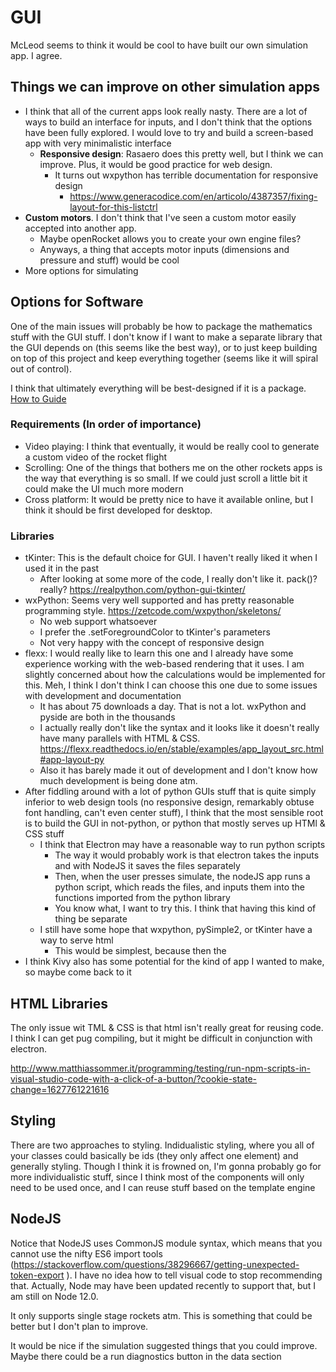 # GUI

McLeod seems to think it would be cool to have built our own simulation app. I agree.

## Things we can improve on other simulation apps
- I think that all of the current apps look really nasty. There are a lot of ways to build an interface for inputs, and I don't think that the options have been fully explored. I would love to try and build a screen-based app with very minimalistic interface
    - **Responsive design**: Rasaero does this pretty well, but I think we can improve. Plus, it would be good practice for web design.
        - It turns out wxpython has terrible documentation for responsive design
            - https://www.generacodice.com/en/articolo/4387357/fixing-layout-for-this-listctrl
- **Custom motors**. I don't think that I've seen a custom motor easily accepted into another app.
    - Maybe openRocket allows you to create your own engine files?
    - Anyways, a thing that accepts motor inputs (dimensions and pressure and stuff) would be cool
- More options for simulating

## Options for Software
One of the main issues will probably be how to package the mathematics stuff with the GUI stuff. I don't know if I want to make a separate library that the GUI depends on (this seems like the best way), or to just keep building on top of this project and keep everything together (seems like it will spiral out of control).

I think that ultimately everything will be best-designed if it is a package. [How to Guide](https://packaging.python.org/tutorials/packaging-projects/)

### Requirements (In order of importance)
- Video playing: I think that eventually, it would be really cool to generate a custom video of the rocket flight
- Scrolling: One of the things that bothers me on the other rockets apps is the way that everything is so small. If we could just scroll a little bit it could make the UI much more modern
- Cross platform: It would be pretty nice to have it available online, but I think it should be first developed for desktop.

### Libraries
- tKinter: This is the default choice for GUI. I haven't really liked it when I used it in the past
    - After looking at some more of the code, I really don't like it. pack()? really? https://realpython.com/python-gui-tkinter/
- wxPython: Seems very well supported and has pretty reasonable programming style. https://zetcode.com/wxpython/skeletons/
    - No web support whatsoever 
    - I prefer the .setForegroundColor to tKinter's parameters
    - Not very happy with the concept of responsive design
- flexx: I would really like to learn this one and I already have some experience working with the web-based rendering that it uses. I am slightly concerned about how the calculations would be implemented for this. Meh, I think I don't think I can choose this one due to some issues with development and documentation
    - It has about 75 downloads a day. That is not a lot. wxPython and pyside are both in the thousands
    - I actually really don't like the syntax and it looks like it doesn't really have many parallels with HTML & CSS. https://flexx.readthedocs.io/en/stable/examples/app_layout_src.html#app-layout-py
    - Also it has barely made it out of development and I don't know how much development is being done atm.
- After fiddling around with a lot of python GUIs stuff that is quite simply inferior to web design tools (no responsive design, remarkably obtuse font handling, can't even center stuff), I think that the most sensible root is to build the GUI in not-python, or python that mostly serves up HTMl & CSS stuff
    - I think that Electron may have a reasonable way to run python scripts
        - The way it would probably work is that electron takes the inputs and with NodeJS it saves the files separately
        - Then, when the user presses simulate, the nodeJS app runs a python script, which reads the files, and inputs them into the functions imported from the python library
        - You know what, I want to try this. I think that having this kind of thing be separate
    - I still have some hope that wxpython, pySimple2, or tKinter have a way to serve html
        - This would be simplest, because then the 
- I think Kivy also has some potential for the kind of app I wanted to make, so maybe come back to it


## HTML Libraries
The only issue wit TML & CSS is that html isn't really great for reusing code. I think I can get pug compiling, but it might be difficult in conjunction with electron.

http://www.matthiassommer.it/programming/testing/run-npm-scripts-in-visual-studio-code-with-a-click-of-a-button/?cookie-state-change=1627761221616

## Styling
There are two approaches to styling. Indidualistic styling, where you all of your classes could basically be ids (they only affect one element) and generally styling. Though I think it is frowned on, I'm gonna probably go for more individualistic stuff, since I think most of the components will only need to be used once, and I can reuse stuff based on the template engine


## NodeJS
Notice that NodeJS uses CommonJS module syntax, which means that you cannot use the nifty ES6 import tools (https://stackoverflow.com/questions/38296667/getting-unexpected-token-export
). I have no idea how to tell visual code to stop recommending that. Actually, Node may have been updated recently to support that, but I am still on Node 12.0.



It only supports single stage rockets atm. This is something that could be better but I don't plan to improve.

It would be nice if the simulation suggested things that you could improve. Maybe there could be a run diagnostics button in the data section

<!-- TODO: I should probably separate the renderer js from the main js -->
